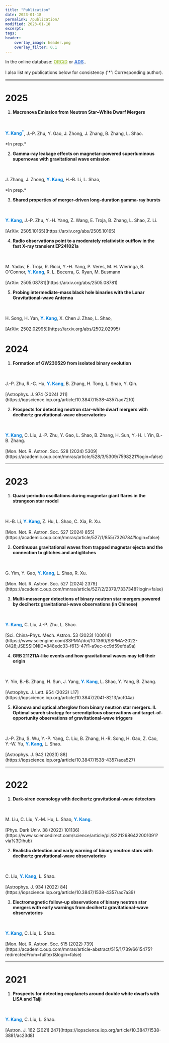 ```yaml
---
title: "Publication"
date: 2023-01-18
permalink: /publication/
modified: 2023-01-18
excerpt:
tags:
header:
    overlay_image: header.png
    overlay_filter: 0.1 
---
```


<p>
In the online database:
<span class="archive__item-title">
<a href="https://orcid.org/0000-0001-7402-4927" style="color: #ADCC54;"><b>ORCiD</b></a> or <a href="https://ui.adsabs.harvard.edu/user/libraries/N78rK6DJTtWlkbq7paOPLA" style="color: #467BD6;"><b>ADS</b></a>..
</span>
<br>
<br>
I also list my publications below for consistency ('*': Corresponding author).
</p>
<hr style="border:1px solid gray">

# 2025

1. **Macronova Emission from Neutron Star–White Dwarf Mergers** 
  <br>
  <br>
  <a style="color: #007DD9;"><b>Y. Kang<sup>*</sup></b></a>,
  J.-P. Zhu, 
  Y. Gao,
  J. Zhong,
  J. Zhang,
  B. Zhang,
  L. Shao.
  <br>
  <br>
  *In prep.*

2. **Gamma-ray leakage effects on magnetar-powered superluminous supernovae with gravitational wave emission** 
  <br>
  <br>
  J. Zhang,
  J. Zhong,
  <a style="color: #007DD9;"><b>Y. Kang</b></a>,
  H.-B. Li,
  L. Shao,
  <br>
  <br>
  *In prep.*

3. **Shared properties of merger-driven long-duration gamma-ray bursts** 
  <br>
  <br>
  <a style="color: #007DD9;"><b>Y. Kang</b></a>,
  J.-P. Zhu, 
  Y.-H. Yang,
  Z. Wang,
  E. Troja,
  B. Zhang,
  L. Shao,
  Z. Li.
  <br>
  <br>
  [ArXiv: 2505.10165](https://arxiv.org/abs/2505.10165)

4. **Radio observations point to a moderately relativistic outflow in the fast X-ray transient EP241021a** 
  <br>
  <br>
  M. Yadav,
  E. Troja,
  R. Ricci,
  Y.-H. Yang,
  P. Veres,
  M. H. Wieringa,
  B. O'Connor, 
  <a style="color: #007DD9;"><b>Y. Kang</b></a>,
  R. L. Becerra,
  G. Ryan,
  M. Busmann
  <br>
  <br>
  [ArXiv: 2505.08781](https://arxiv.org/abs/2505.08781)

5. **Probing intermediate-mass black hole binaries with the Lunar Gravitational-wave Antenna** 
  <br>
  <br>
  H. Song,
  H. Yan,
  <a style="color: #007DD9;"><b>Y. Kang</b></a>,
  X. Chen 
  J. Zhao,
  L. Shao,
  <br>
  <br>
  [ArXiv: 2502.02995](https://arxiv.org/abs/2502.02995)

# 2024

1. **Formation of GW230529 from isolated binary evolution** 
  <br>
  <br>
  J.-P. Zhu,
  R.-C. Hu,
  <a style="color: #007DD9;"><b>Y. Kang</b></a>,
  B. Zhang,
  H. Tong,
  L. Shao,
  Y. Qin.
  <br>
  <br>
  [Astrophys. J. 974 (2024) 211](https://iopscience.iop.org/article/10.3847/1538-4357/ad72f0)

2. **Prospects for detecting neutron star–white dwarf mergers with decihertz gravitational-wave observatories** 
  <br>
  <br>
  <a style="color: #007DD9;"><b>Y. Kang</b></a>,
  C. Liu, 
  J.-P. Zhu, 
  Y. Gao,
  L. Shao,
  B. Zhang,
  H. Sun,
  Y.-H. I. Yin,
  B.-B. Zhang.
  <br>
  <br>
  [Mon. Not. R. Astron. Soc. 528 (2024) 5309](https://academic.oup.com/mnras/article/528/3/5309/7598221?login=false)

---

# 2023
   
1. **Quasi-periodic oscillations during magnetar giant flares in the strangeon star model** 
  <br>
  <br>
   H.-B. Li, 
  <a style="color: #007DD9;"><b>Y. Kang</b></a>,
   Z. Hu,
   L. Shao,
   C. Xia,
   R. Xu.
  <br>
  <br>
  [Mon. Not. R. Astron. Soc. 527 (2024) 855](https://academic.oup.com/mnras/article/527/1/855/7326784?login=false)
   
2. **Continuous gravitational waves from trapped magnetar ejecta and the connection to glitches and antiglitches** 
  <br>
  <br>
  G. Yim,
  Y. Gao,
  <a style="color: #007DD9;"><b>Y. Kang</b></a>, 
  L. Shao,
  R. Xu.
  <br>
  <br>
  [Mon. Not. R. Astron. Soc. 527 (2024) 2379](https://academic.oup.com/mnras/article/527/2/2379/7337348?login=false)
  

3. **Multi-messenger detections of binary neutron star mergers powered by decihertz gravitational-wave observations (in Chinese)** 
  <br>
  <br>
  <a style="color: #007DD9;"><b>Y. Kang</b></a>,
  C. Liu, 
  J.-P. Zhu, 
  L. Shao.
  <br>
  <br>
  [Sci. China-Phys. Mech. Astron. 53 (2023) 100014](https://www.sciengine.com/SSPMA/doi/10.1360/SSPMA-2022-0428;JSESSIONID=848edc33-f613-47f1-a9ec-cc9d59efda9a)

4. **GRB 211211A-like events and how gravitational waves may tell their origin** 
  <br>
  <br>
  Y. Yin,
  B.-B. Zhang,
  H. Sun,
  J. Yang,
  <a style="color: #007DD9;"><b>Y. Kang</b></a>,
  L. Shao,
  Y. Yang,
  B. Zhang.
  <br>
  <br>
  [Astrophys. J. Lett. 954 (2023) L17](https://iopscience.iop.org/article/10.3847/2041-8213/acf04a)
  
5. **Kilonova and optical afterglow from binary neutron star mergers. II. Optimal search strategy for serendipitous observations and target-of-opportunity observations of gravitational-wave triggers** 
  <br>
  <br>
  J.-P. Zhu, 
  S. Wu, 
  Y.-P. Yang, 
  C. Liu, 
  B. Zhang, 
  H.-R. Song, 
  H. Gao, 
  Z. Cao, 
  Y.-W. Yu, 
  <a style="color: #007DD9;"><b>Y. Kang</b></a>, 
  L. Shao.
  <br>
  <br>
  [Astrophys. J. 942 (2023) 88](https://iopscience.iop.org/article/10.3847/1538-4357/aca527)

---

# 2022

1.  **Dark-siren cosmology with decihertz gravitational-wave detectors** 
  <br>
  <br>
  M. Liu, 
  C. Liu, 
  Y.-M. Hu, 
  L. Shao, 
  <a style="color: #007DD9;"><b>Y. Kang</b></a>.
  <br>
  <br>
  [Phys. Dark Univ. 38 (2022) 101136](https://www.sciencedirect.com/science/article/pii/S2212686422001091?via%3Dihub)

2. **Realistic detection and early warning of binary neutron stars with decihertz gravitational-wave observatories** 
  <br>
  <br>
  C. Liu,
  <a style="color: #007DD9;"><b>Y. Kang</b></a>,
  L. Shao.
  <br>
  <br>
  [Astrophys. J. 934 (2022) 84](https://iopscience.iop.org/article/10.3847/1538-4357/ac7a39)

3. **Electromagnetic follow-up observations of binary neutron star mergers with early warnings from decihertz gravitational-wave observatories** 
  <br>
  <br>
  <a style="color: #007DD9;"><b>Y. Kang</b></a>,
  C. Liu, 
  L. Shao.
  <br>
  <br>
  [Mon. Not. R. Astron. Soc. 515 (2022) 739](https://academic.oup.com/mnras/article-abstract/515/1/739/6615475?redirectedFrom=fulltext&login=false)

---

# 2021

1. **Prospects for detecting exoplanets around double white dwarfs with LISA and Taiji** 
  <br>
  <br>
  <a style="color: #007DD9;"><b>Y. Kang</b></a>,
  C. Liu, 
  L. Shao.
  <br>
  <br>
  [Astron. J. 162 (2021) 247](https://iopscience.iop.org/article/10.3847/1538-3881/ac23d8)
  


